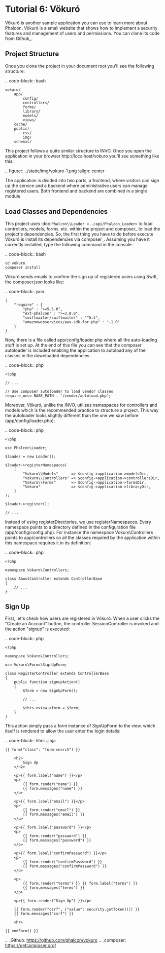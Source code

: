 Tutorial 6: Vökuró
==================
Vökuró is another sample application you can use to learn more about Phalcon.
Vökuró is a small website that shows how to implement a security features and
management of users and permissions. You can clone its code from Github_.

Project Structure
-----------------
Once you clone the project in your document root you'll see the following structure:

.. code-block:: bash

    vokuro/
        app/
            config/
            controllers/
            forms/
            library/
            models/
            views/
        cache/
        public/
            css/
            img/
        schemas/

This project follows a quite similar structure to INVO. Once you open the application in your
browser http://localhost/vokuro you'll see something like this:

.. figure:: ../static/img/vokuro-1.png
   :align: center

The application is divided into two parts, a frontend, where visitors can sign up the service
and a backend where administrative users can manage registered users. Both frontend and backend
are combined in a single module.

Load Classes and Dependencies
-----------------------------
This project uses :doc:`Phalcon\\Loader <../api/Phalcon_Loader>` to load controllers, models, forms, etc. within the project and composer_
to load the project's dependencies. So, the first thing you have to do before execute Vökuró is
install its dependencies via composer_. Assuming you have it correctly installed, type the
following command in the console:

.. code-block:: bash

    cd vokuro
    composer install

Vökuró sends emails to confirm the sign up of registered users using Swift,
the composer.json looks like:

.. code-block:: json

    {
        "require" : {
            "php" : ">=5.5.0",
            "ext-phalcon" : ">=3.0.0",
            "swiftmailer/swiftmailer" : "^5.4",
            "amazonwebservices/aws-sdk-for-php" : "~1.0"
        }
    }

Now, there is a file called app/config/loader.php where all the auto-loading stuff is set up. At the end of
this file you can see that the composer autoloader is included enabling the application to autoload
any of the classes in the downloaded dependencies:

.. code-block:: php

    <?php

    // ...

    // Use composer autoloader to load vendor classes
    require_once BASE_PATH . "/vendor/autoload.php";

Moreover, Vökuró, unlike the INVO, utilizes namespaces for controllers and models
which is the recommended practice to structure a project. This way the autoloader looks slightly
different than the one we saw before (app/config/loader.php):

.. code-block:: php

    <?php

    use Phalcon\Loader;

    $loader = new Loader();

    $loader->registerNamespaces(
        [
            "Vokuro\\Models"      => $config->application->modelsDir,
            "Vokuro\\Controllers" => $config->application->controllersDir,
            "Vokuro\\Forms"       => $config->application->formsDir,
            "Vokuro"              => $config->application->libraryDir,
        ]
    );

    $loader->register();

    // ...

Instead of using registerDirectories, we use registerNamespaces. Every namespace points to a directory
defined in the configuration file (app/config/config.php). For instance the namespace Vokuro\\Controllers
points to app/controllers so all the classes required by the application within this namespace
requires it in its definition:

.. code-block:: php

    <?php

    namespace Vokuro\Controllers;

    class AboutController extends ControllerBase
    {
        // ...
    }


Sign Up
-------
First, let's check how users are registered in Vökuró. When a user clicks the "Create an Account" button,
the controller SessionController is invoked and the action "signup" is executed:

.. code-block:: php

    <?php

    namespace Vokuro\Controllers;

    use Vokuro\Forms\SignUpForm;

    class RegisterController extends ControllerBase
    {
        public function signupAction()
        {
            $form = new SignUpForm();

            // ...

            $this->view->form = $form;
        }
    }

This action simply pass a form instance of SignUpForm to the view, which itself is rendered to
allow the user enter the login details:

.. code-block:: html+jinja

    {{ form("class": "form-search") }}

        <h2>
            Sign Up
        </h2>

        <p>{{ form.label("name") }}</p>
        <p>
            {{ form.render("name") }}
            {{ form.messages("name") }}
        </p>

        <p>{{ form.label("email") }}</p>
        <p>
            {{ form.render("email") }}
            {{ form.messages("email") }}
        </p>

        <p>{{ form.label("password") }}</p>
        <p>
            {{ form.render("password") }}
            {{ form.messages("password") }}
        </p>

        <p>{{ form.label("confirmPassword") }}</p>
        <p>
            {{ form.render("confirmPassword") }}
            {{ form.messages("confirmPassword") }}
        </p>

        <p>
            {{ form.render("terms") }} {{ form.label("terms") }}
            {{ form.messages("terms") }}
        </p>

        <p>{{ form.render("Sign Up") }}</p>

        {{ form.render("csrf", ["value": security.getToken()]) }}
        {{ form.messages("csrf") }}

        <hr>

    {{ endForm() }}

.. _Github: https://github.com/phalcon/vokuro
.. _composer: https://getcomposer.org/
